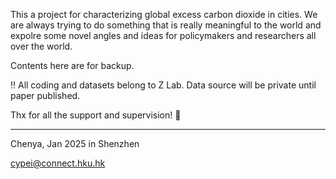 This a project for characterizing global excess carbon dioxide in cities. We are always trying to do something that is really meaningful to the world and expolre some novel angles and ideas for policymakers and researchers all over the world.

Contents here are for backup.

‼️ All coding and datasets belong to Z Lab. Data source will be private until paper published. 

Thx for all the support and supervision! 🥳

--------------------------------


Chenya, Jan 2025 in Shenzhen

cypei@connect.hku.hk
